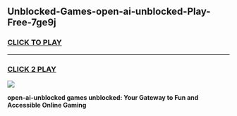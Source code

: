 
## Unblocked-Games-open-ai-unblocked-Play-Free-7ge9j
<h3>
<a href="https://premium76.site?title=open-ai-unblocked&ref=10A">CLICK TO PLAY</a></h3>
<hr>

<h3>
<a href="https://premium76.site?title=open-ai-unblocked&ref=10A">CLICK 2 PLAY</a>
  
</h3>

<a href="https://premium76.site?title=open-ai-unblocked&ref=10A"><img src="https://clearcache.store/games.png"></a>


**open-ai-unblocked games unblocked: Your Gateway to Fun and Accessible Online Gaming**
